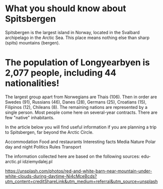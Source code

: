 # What you should know about Spitsbergen
Spitsbergen is the largest island in Norway, located in the Svalbard archipelago in the Arctic Sea.
This place means nothing else than sharp (spits) mountains (bergen).

# The population of Longyearbyen is 2,077 people, including 44 nationalities!
The largest group apart from Norwegians are Thais (106). Then in order are Swedes (91), Russians (46), Danes (28), Germans (25), Croatians (15), Filipinos (12), Chileans (8). The remaining nations are represented by a single person. 
Most people come here on several-year contracts. There are few "native" inhabitants.

In the article below you will find useful information if you are planning a trip to Spitsbergen, far beyond the Arctic Circle.

Accommodation
Food and restaurants
Interesting facts
Media
Nature
Polar day and night
Politics
Rules
Transport

The information collected here are based on the following sources:
edu-arctic.pl
idziemydalej.pl

https://unsplash.com/photos/red-and-white-barn-near-mountain-under-white-clouds-during-daytime-Ni4cMceBcds?utm_content=creditShareLink&utm_medium=referral&utm_source=unsplash